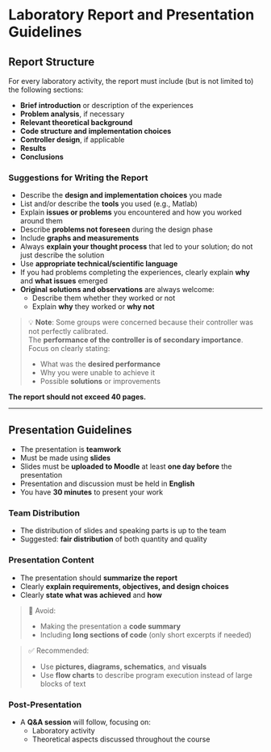 # Laboratory Report and Presentation Guidelines

## Report Structure

For every laboratory activity, the report must include (but is not limited to) the following sections:

- **Brief introduction** or description of the experiences
- **Problem analysis**, if necessary
- **Relevant theoretical background**
- **Code structure and implementation choices**
- **Controller design**, if applicable
- **Results**
- **Conclusions**

### Suggestions for Writing the Report

- Describe the **design and implementation choices** you made
- List and/or describe the **tools** you used (e.g., Matlab)
- Explain **issues or problems** you encountered and how you worked around them
- Describe **problems not foreseen** during the design phase
- Include **graphs and measurements**
- Always **explain your thought process** that led to your solution; do not just describe the solution
- Use **appropriate technical/scientific language**
- If you had problems completing the experiences, clearly explain **why** and **what issues** emerged
- **Original solutions and observations** are always welcome:
  - Describe them whether they worked or not
  - Explain **why** they worked or **why not**

> 💡 **Note**: Some groups were concerned because their controller was not perfectly calibrated.  
> The **performance of the controller is of secondary importance**.  
> Focus on clearly stating:
> - What was the **desired performance**
> - Why you were unable to achieve it
> - Possible **solutions** or improvements

**The report should not exceed 40 pages.**

---

## Presentation Guidelines

- The presentation is **teamwork**
- Must be made using **slides**
- Slides must be **uploaded to Moodle** at least **one day before** the presentation
- Presentation and discussion must be held in **English**
- You have **30 minutes** to present your work

### Team Distribution

- The distribution of slides and speaking parts is up to the team
- Suggested: **fair distribution** of both quantity and quality

### Presentation Content

- The presentation should **summarize the report**
- Clearly **explain requirements, objectives, and design choices**
- Clearly **state what was achieved** and **how**

> 🚫 Avoid:
> - Making the presentation a **code summary**
> - Including **long sections of code** (only short excerpts if needed)

> ✅ Recommended:
> - Use **pictures, diagrams, schematics**, and **visuals**
> - Use **flow charts** to describe program execution instead of large blocks of text

### Post-Presentation

- A **Q&A session** will follow, focusing on:
  - Laboratory activity
  - Theoretical aspects discussed throughout the course


